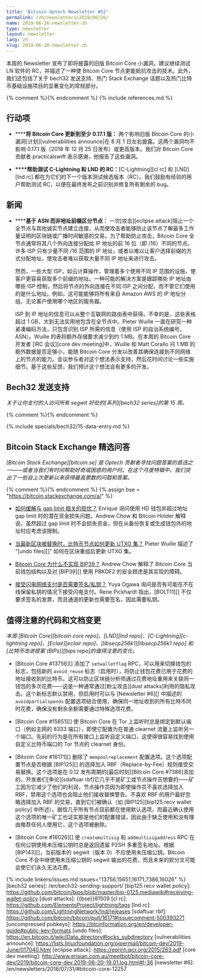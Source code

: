 ```yaml
---
title: 'Bitcoin Optech Newsletter #52'
permalink: /zh/newsletters/2019/06/26/
name: 2019-06-26-newsletter-zh
type: newsletter
layout: newsletter
lang: zh
slug: 2019-06-26-newsletter-zh
---
```

本周的 Newsletter 宣布了即将披露的旧版 Bitcoin Core 小漏洞，建议继续测试 LN 软件的 RC，并描述了一种使 Bitcoin Core 节点更能抵抗攻击的技术。此外，我们还包括了关于 bech32 发送支持、热门 Stack Exchange 话题以及热门比特币基础设施项目的显著变化的常规部分。

{% comment %}<!-- include references.md below the fold but above any Jekyll/Liquid variables-->{% endcomment %}
{% include references.md %}

## 行动项

- **<!--update-bitcoin-core-to-at-least-0-17-1-->****将 Bitcoin Core 更新到至少 0.17.1 版：** 两个影响旧版 Bitcoin Core 的小漏洞[计划][vulnerabilities announce]在 8 月 1 日左右披露。这两个漏洞均不影响 0.17.1 版（2018 年 12 月 25 日发布）或更高版本。我们对 Bitcoin Core 贡献者 practicalswift 表示感谢，他报告了这些漏洞。

- **<!--help-test-c-lightning-and-lnd-rcs-->****帮助测试 C-Lightning 和 LND 的 RC：**[C-Lightning][cl rc] 和 [LND][lnd rc] 都在为它们的下一个版本测试候选版本（RC）。我们鼓励有经验的用户帮助测试 RC，以便在最终发布之前识别并修复所有剩余的 bug。

## 新闻

- **<!--differentiating-peers-based-on-asn-instead-of-address-prefix-->****基于 ASN 而非地址前缀区分节点：** 一次[攻击][eclipse attack]阻止一个全节点与其他诚实节点建立连接，从而使攻击者能够防止该节点了解最多工作量证明的区块链或广播时间敏感的交易。为了帮助防止攻击，Bitcoin Core 全节点通常将其八个外向连接分配给 IP 地址的前 16 位（即 /16）不同的节点。许多 ISP 只有少量不同 /16 范围的 IP 地址，或者以难以让客户选择前缀的方式分配地址，使攻击者难以获取大量不同 IP 地址来进行攻击。

  然而，一些大型 ISP，如云计算操作，管理着多个使用不同 IP 范围的设施，使客户更容易获取多个前缀的地址。一种可能的解决方案是跟踪哪些 IP 地址由哪些 ISP 控制，然后将节点的外向连接在不同 ISP 之间分配，而不管它们使用的是什么地址。例如，这可能能够将所有来自 Amazon AWS 的 IP 地址分组，无论客户使用哪个地区的服务器。

  ISP 到 IP 地址的信息可以从整个互联网的路由表中获得。不幸的是，这些表格超过 1 GB，大到无法实用地包含在全节点中。Pieter Wuille 一直在研究一种紧凑编码方法，只包含识别 ISP 所需的信息（使用 ISP 的自治系统编号，ASN）。Wuille 的表将额外存储要求减少到约 1 MB。在本周的 Bitcoin Core 开发者 [IRC 会议][core dev meeting]中，Wuille 和 Matt Corallo 问 1 MB 的额外数据是否足够小，能随 Bitcoin Core 分发以改善其确保连接到不同网络上的节点的能力。会议参与者对这个想法表示支持，然后花时间讨论一些实施细节。基于这些反馈，我们预计这个想法会有更多的开发。

## Bech32 发送支持

*关于让你支付的人访问所有 segwit 好处的[系列][bech32 series]的第 15 周。*

{% comment %}<!-- weekly reminder for harding: check Bech32 Adoption
wiki page for changes -->{% endcomment %}

{% include specials/bech32/15-data-entry.md %}

## Bitcoin Stack Exchange 精选问答

*[Bitcoin Stack Exchange][bitcoin.se] 是 Optech 贡献者寻找问题答案的首选之一——或者当我们有时间帮助好奇或困惑的用户时。在这个月度特辑中，我们突出了一些自上次更新以来获得最高票数的问题和答案。*

{% comment %}<!-- https://bitcoin.stackexchange.com/search?tab=votes&q=created%3a1m..%20is%3aanswer -->{% endcomment %}
{% assign bse = "https://bitcoin.stackexchange.com/a/" %}

- **<!--how-can-i-mitigate-concerns-around-the-gap-limit-->**[如何缓解与 gap limit 相关的担忧？]({{bse}}88128) Enrique 询问使用 HD 钱包并超过地址 gap limit 时的潜在资金损失问题。Andrew Chow 和 Bitcoin Holder 解释说，虽然超过 gap limit 时不会损失资金，但在从备份恢复或生成钱包外的地址时应考虑该限制。

- **<!--how-do-bitcoin-nodes-update-the-utxo-set-when-their-latest-blocks-are-replaced-->**[当最新区块被替换时，比特币节点如何更新 UTXO 集？]({{bse}}87991) Pieter Wuille 描述了 “[undo files][]” 如何在区块重组后更新 UTXO 集。

- **<!--is-there-a-reason-why-bitcoin-core-does-not-implement-bip39-->**[Bitcoin Core 为什么不实现 BIP39？]({{bse}}88237) Andrew Chow 解释了 Bitcoin Core 当前钱包结构以及对 [BIP39][] 使用 PBKDF2 的安全顾虑是其实现的障碍。

- **<!--is-a-signature-private-key-required-to-accept-payment-over-lightning-network-->**[接受闪电网络支付是否需要签名/私钥？]({{bse}}88201) Yuya Ogawa 询问是否有可能在不在线保留私钥的情况下接受闪电支付。Rene Pickhardt 指出，[BOLT11][] 不仅要求签名的发票，而且通道的更新也需要签名，因此需要私钥。

## 值得注意的代码和文档变更

*本周 [Bitcoin Core][bitcoin core repo]、[LND][lnd repo]、[C-Lightning][c-lightning repo]、[Eclair][eclair repo]、[libsecp256k1][libsecp256k1 repo] 和[比特币改进提案 (BIPs)][bips repo]的值得注意的变化。*

- [Bitcoin Core #13756][] 添加了 `setwalletflag` RPC，可以用来切换钱包的标志，包括新的 `avoid_reuse` 标志（启用时），将防止钱包花费已用于花费的地址接收到的比特币。这可以防止区块链分析师通过花费地址重用来关联同一钱包的多次花费——这是一种通常通过[粉尘攻击][dust attacks]利用的隐私攻击。这个新标志默认禁用，但启用时可以与 [Newsletter #6][] 中描述的 `avoidpartialspends` 配置选项结合使用，确保同一地址收到的所有比特币同时花费，确保没有剩余余额需要通过特殊选项花费。

- [Bitcoin Core #15651][] 使 Bitcoin Core 在 Tor 上监听时总是绑定到默认端口（例如主网的 8333 端口），即使它配置为在普通 clearnet 流量上监听另一个端口。先前的行为是在所有接口上监听自定义端口，这使得很容易找到使用自定义比特币端口的 Tor 节点的 clearnet 身份。

- [Bitcoin Core #16171][] 删除了 `mempoolreplacement` 配置选项。这个选项配置节点是否根据 [BIP125][] 的选择加入 RBF（Replace-by-Fee）规则接受交易替换。这个选项是在 0.12 发布周期的[最后时刻][Bitcoin Core #7386]添加的，开发者们[争论][sdaftuar rbf]它几乎不是矿工或节点操作员想要的——矿工因为它减少了他们的利润，节点操作员因为即使操作员不喜欢选择加入 RBF，禁用这个选项也会阻止他们接收替换警告。不喜欢 RBF 的用户最好忽略选择加入 RBF 的交易，直到它们被确认（如 [BIP125][bip125 recv wallet policy] 中所述）。据信几乎所有节点目前都在使用默认选项，而最近确认使用这个选项的唯一矿工也证实那是他们的配置错误，因此由于缺乏使用和没有理由推荐任何人使用它，这个选项被删除。

- [Bitcoin Core #16026][] 使 `createmultisig` 和 `addmultisigaddress` RPC 在任何公钥使用未压缩公钥时总是返回遗留 P2SH 多重签名地址。根据 [BIP143][]，当前版本的 segwit（版本 0）不应使用未压缩公钥。Bitcoin Core 不会中继使用未压缩公钥的 segwit 输出的花费，而且未来的软分叉可能会使它们永久无法花费。

{% include linkers/issues.md issues="13756,15651,16171,7386,16026" %}
[bech32 series]: /en/bech32-sending-support/
[bip125 recv wallet policy]: https://github.com/bitcoin/bips/blob/master/bip-0125.mediawiki#receiving-wallet-policy
[dust attacks]: {{bse}}81509
[cl rc]: https://github.com/ElementsProject/lightning/tags
[lnd rc]: https://github.com/LightningNetwork/lnd/releases
[sdaftuar rbf]: https://github.com/bitcoin/bitcoin/pull/16171#issuecomment-500393271
[uncompressed pubkeys]: https://btcinformation.org/en/developer-guide#public-key-formats
[undo files]: https://en.bitcoin.it/wiki/Data_directory#locks_subdirectory
[vulnerabilities announce]: https://lists.linuxfoundation.org/pipermail/bitcoin-dev/2019-June/017040.html
[eclipse attack]: https://eprint.iacr.org/2015/263.pdf
[core dev meeting]: http://www.erisian.com.au/meetbot/bitcoin-core-dev/2019/bitcoin-core-dev.2019-06-20-19.01.log.html#l-36
[newsletter #6]: /en/newsletters/2018/07/31/#bitcoin-core-12257
